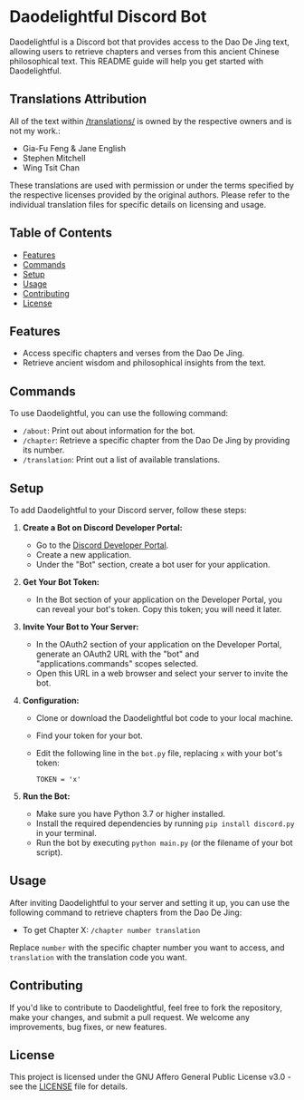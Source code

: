 # Daodelightful Discord Bot

Daodelightful is a Discord bot that provides access to the Dao De Jing text, allowing users to retrieve chapters and verses from this ancient Chinese philosophical text. This README guide will help you get started with Daodelightful.

## Translations Attribution

All of the text within [/translations/](https://codeberg.org/pwnkin/Daodelightful/src/branch/main/translations) is owned by 
the respective owners and is not my work.:

- Gia-Fu Feng & Jane English
- Stephen Mitchell
- Wing Tsit Chan

These translations are used with permission or under the terms specified by the respective licenses provided by the original authors. Please refer to the individual translation files for specific details on licensing and usage.

## Table of Contents

- [Features](#features)
- [Commands](#commands)
- [Setup](#setup)
- [Usage](#usage)
- [Contributing](#contributing)
- [License](#license)

## Features

- Access specific chapters and verses from the Dao De Jing.
- Retrieve ancient wisdom and philosophical insights from the text.

## Commands

To use Daodelightful, you can use the following command:

- `/about`: Print out about information for the bot.
- `/chapter`: Retrieve a specific chapter from the Dao De Jing by providing its number.
- `/translation`: Print out a list of available translations.

## Setup

To add Daodelightful to your Discord server, follow these steps:

1. **Create a Bot on Discord Developer Portal:**

   - Go to the [Discord Developer Portal](https://discord.com/developers/applications).
   - Create a new application.
   - Under the "Bot" section, create a bot user for your application.

2. **Get Your Bot Token:**

   - In the Bot section of your application on the Developer Portal, you can reveal your bot's token. Copy this token; you will need it later.

3. **Invite Your Bot to Your Server:**

   - In the OAuth2 section of your application on the Developer Portal, generate an OAuth2 URL with the "bot" and "applications.commands" scopes selected.
   - Open this URL in a web browser and select your server to invite the bot.

4. **Configuration:**

   - Clone or download the Daodelightful bot code to your local machine.
   - Find your token for your bot.
   - Edit the following line in the `bot.py` file, replacing `x` with your bot's token:

     ```
     TOKEN = 'x'
     ```


5. **Run the Bot:**

   - Make sure you have Python 3.7 or higher installed.
   - Install the required dependencies by running `pip install discord.py` in your terminal.
   - Run the bot by executing `python main.py` (or the filename of your bot script).

## Usage

After inviting Daodelightful to your server and setting it up, you can use the following command to retrieve chapters from the Dao De Jing:

- To get Chapter X: `/chapter number translation`

Replace `number` with the specific chapter number you want to access, and `translation` with the translation code you want.

## Contributing

If you'd like to contribute to Daodelightful, feel free to fork the repository, make your changes, and submit a pull request. We welcome any improvements, bug fixes, or new features.

## License

This project is licensed under the GNU Affero General Public License v3.0 - see the [LICENSE](LICENSE) file for details.